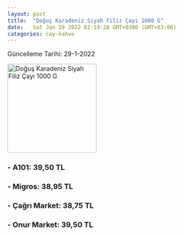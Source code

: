 ```yaml
---
layout: post
title:  "Doğuş Karadeniz Siyah Filiz Çayı 1000 G"
date:   Sat Jan 29 2022 02:19:28 GMT+0300 (GMT+03:00)
categories: cay-kahve
---
```


Güncelleme Tarihi: 29-1-2022

<img src="https://migros-dali-storage-prod.global.ssl.fastly.net/sanalmarket/product/11010010/11010010-1ae231-1650x1650.jpg" width="200" alt="Doğuş Karadeniz Siyah Filiz Çayı 1000 G" />


### - A101: 39,50 TL

### - Migros: 38,95 TL

### - Çağrı Market: 38,75 TL

### - Onur Market: 39,50 TL

